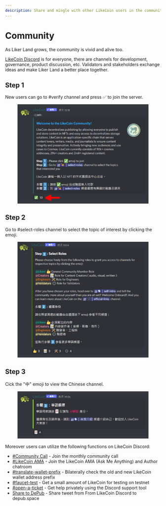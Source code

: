 ```yaml
---
description: Share and mingle with other LikeCoin users in the community
---
```


# Community

As Liker Land grows, the community is vivid and alive too.

[LikeCoin Discord](http://discord.gg/likecoin) is for everyone, there are channels for development, governance, product discussion, etc. Validators and stakeholders exchange ideas and make Liker Land a better place together.

## Step 1

New users can go to #verify channel and press ✅ to join the server.

<figure><img src="../../.gitbook/assets/discord 1.png" alt=""><figcaption></figcaption></figure>

## Step 2

Go to #select-roles channel to select the topic of interest by clicking the emoji.

<figure><img src="../../.gitbook/assets/discord 2.png" alt=""><figcaption></figcaption></figure>

## Step 3

Cick the "中" emoji to view the Chinese channel.

<figure><img src="../../.gitbook/assets/discord 3.png" alt=""><figcaption></figcaption></figure>

Moreover users can utilize the following functions on LikeCoin Discord:

* [#Community Call](community-call.md) - Join the monthly community call
* [#LikeCoin AMA](likecoin-ama.md) - Join the LikeCoin AMA (Ask Me Anything) and Author chatroom
* [#translate-wallet-prefix](translate-wallet-prefix.md) - Bilaterally check the old and new LikeCoin wallet address prefix
* [#faucet-test](faucet-testnet.md) - Get a small amount of LikeCoin for testing on testnet
* [#open-a-ticket](open-a-ticket.md) - Get help privately using the Discord support tool
* [Share to DePub](../../user-guide/depub.space/from-likecoin-discord-to-depub.space.md) - Share tweet from From LikeCoin Discord to depub.space
